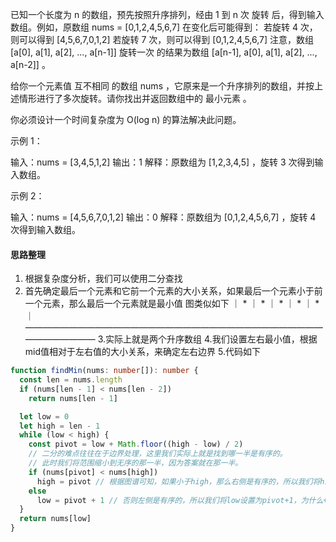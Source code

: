 已知一个长度为 n 的数组，预先按照升序排列，经由 1 到 n 次 旋转 后，得到输入数组。例如，原数组 nums = [0,1,2,4,5,6,7] 在变化后可能得到：
若旋转 4 次，则可以得到 [4,5,6,7,0,1,2]
若旋转 7 次，则可以得到 [0,1,2,4,5,6,7]
注意，数组 [a[0], a[1], a[2], ..., a[n-1]] 旋转一次 的结果为数组 [a[n-1], a[0], a[1], a[2], ..., a[n-2]] 。

给你一个元素值 互不相同 的数组 nums ，它原来是一个升序排列的数组，并按上述情形进行了多次旋转。请你找出并返回数组中的 最小元素 。

你必须设计一个时间复杂度为 O(log n) 的算法解决此问题。

示例 1：

输入：nums = [3,4,5,1,2]
输出：1
解释：原数组为 [1,2,3,4,5] ，旋转 3 次得到输入数组。

示例 2：

输入：nums = [4,5,6,7,0,1,2]
输出：0
解释：原数组为 [0,1,2,4,5,6,7] ，旋转 4 次得到输入数组。


#### 思路整理
1. 根据复杂度分析，我们可以使用二分查找
2. 首先确定最后一个元素和它前一个元素的大小关系，如果最后一个元素小于前一个元素，那么最后一个元素就是最小值
图类似如下
｜       *
｜    *
｜ * 
｜             *
｜          *
｜——————————————————————————————————————————
3.实际上就是两个升序数组
4.我们设置左右最小值，根据mid值相对于左右值的大小关系，来确定左右边界
5.代码如下

```ts
function findMin(nums: number[]): number {
  const len = nums.length
  if (nums[len - 1] < nums[len - 2])
    return nums[len - 1]

  let low = 0
  let high = len - 1
  while (low < high) {
    const pivot = low + Math.floor((high - low) / 2)
    // 二分的难点往往在于边界处理，这里我们实际上就是找到哪一半是有序的。
    // 此时我们将范围缩小到无序的那一半，因为答案就在那一半。
    if (nums[pivot] < nums[high])
      high = pivot // 根据图谱可知，如果小于high，那么右侧是有序的，所以我们将high设置为pivot，为什么不是pivot-1，因为piovt只能保证后侧的值有序，但是不能保证自身以及前侧的值有序
    else
      low = pivot + 1 // 否则左侧是有序的，所以我们将low设置为pivot+1，为什么+1，因为在有序这边，可以确定不是最小值
  }
  return nums[low]
}
```

